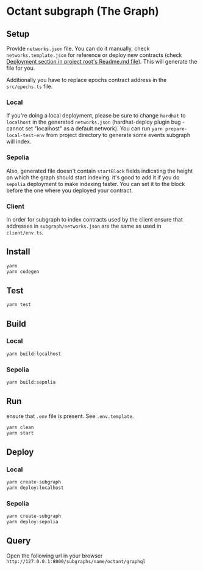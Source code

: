 # Octant subgraph (The Graph)

## Setup

Provide `networks.json` file. You can do it manually, check `networks.template.json` for reference or
deploy new contracts (check [Deployment section in project root's Readme.md file](../README.md#deployment)).
This will generate the file for you.

Additionally you have to replace epochs contract address in the `src/epochs.ts` file.

### Local

If you're doing a local deployment, please be sure to change `hardhat` to `localhost` in the generated
`networks.json` (hardhat-deploy plugin bug - cannot set "localhost" as a default network).
You can run `yarn prepare-local-test-env` from project directory to generate some events subgraph will index.

### Sepolia

Also, generated file doesn't contain `startBlock` fields indicating the height on which the graph should
start indexing. it's good to add it if you do `sepolia` deployment to make indexing faster. You can set
it to the block before the one where you deployed your contract.

### Client

In order for subgraph to index contracts used by the client ensure that addresses in `subgraph/networks.json` are the same as used in `client/env.ts`.

## Install
```bash
yarn
yarn codegen
```

## Test
```bash
yarn test
```

## Build

### Local
```bash
yarn build:localhost
```

### Sepolia
```bash
yarn build:sepolia
```

## Run
ensure that `.env`  file is present. See `.env.template`.

```bash
yarn clean
yarn start
```
## Deploy
### Local
```bash
yarn create-subgraph
yarn deploy:localhost
```

### Sepolia
```bash
yarn create-subgraph
yarn deploy:sepolia
```

## Query
Open the following url in your browser `http://127.0.0.1:8000/subgraphs/name/octant/graphql`
